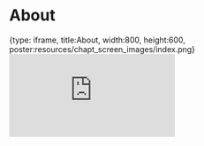 # About
 
{type: iframe, title:About, width:800, height:600, poster:resources/chapt_screen_images/index.png}
![](https://www.c-moor.org/C-MOOR_Template/no_toc/index.html)
 

 
